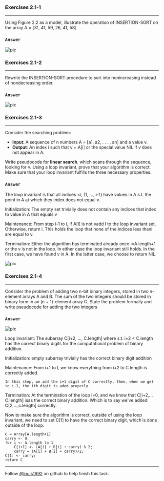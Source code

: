 ### Exercises 2.1-1
***
Using Figure 2.2 as a model, illustrate the operation of INSERTION-SORT on the array A = [31, 41, 59, 26, 41, 58].

### `Answer`
![pic](./repo/s1/1.png)


### Exercises 2.1-2
***
Rewrite the INSERTION-SORT procedure to sort into nonincreasing instead of nondecreasing order.

### `Answer`
![pic](./repo/s1/2.png)


### Exercises 2.1-3
***
Consider the searching problem:

* **Input**: A sequence of n numbers A = [a1, a2, . . . , an] and a value v.
* **Output**: An index i such that v = A[i] or the special value NIL if v does not appear in A.


Write pseudocode for **linear search**, which scans through the sequence, looking for v. Using a loop invariant, prove that your algorithm is correct. Make sure that your loop invariant fulfills the three necessary properties.

### `Answer`
The loop invariant is that all indices <i,  {1, …, i-1} have values in A s.t. the point in A at which they index does not equal v.

Initialization:
The empty set trivially does not contain any indices that index to value in A that equals v

Maintenance:
From step i-1 to i, if A[i] is not vadd I to the loop invariant set. Otherwise, return i. This holds the loop that none of the indices less thani are equal to v.

Termination:
Either the algorithm has terminated already once i=A.length+1 or the v is not in the loop. In either case the loop invariant still holds. In the first case, we have found v in A. In the latter case, we choose to return NIL.

![pic](./repo/s1/3.png)

### Exercises 2.1-4
***
Consider the problem of adding two n-bit binary integers, stored in two n-element arrays A and B. The sum of the two integers should be stored in binary form in an (n + 1)-element array C. State the problem formally and write pseudocode for adding the two integers.

### `Answer`
![pic](./repo/s1/algorithm.png)

Loop invariant: The subarray C[i+2, …, C.length] where s.t. i+2 < C.length has the correct binary digits for the computational problem of binary addition.

Initialization: empty subarray trivially has the correct binary digit addition

Maintenance:
	From i+1 to I, we know everything from i+2 to C.length is correctly added.
	
	In this step, we add the i+1 digit of C correctly, then, when we get to i-1, the ith digit is aded properly.
	
Termination:
	At the termination of the loop i=0, and we know that C[i+2,…C.length] isas the correct binary addition. Which is to say we've added C[2,…,c.length] correctly.
	
	
Now to make sure the algorithm is correct, outside of using the loop invariant, we need to set C[1] to have the correct binary digit, which is done outside of the loop.
```
C = Array[A.length+1]
carry <- 0,
for i <- A.length to 1
    C[i+1] <- (A[i] + B[i] + carry) % 2;
    carry = (A[i] + B[i] + carry)/2;
C[1] <- carry;
return C
```

***
Follow [@louis1992](https://github.com/gzc) on github to help finish this task.
